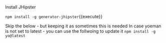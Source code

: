 Install JHipster

`npm install -g generator-jhipster`{{execute}}

Skip the below - but keeping it as sometimes this is needed
In case yoeman is not set to latest - you can use the follwoing to update it
`npm install -g yo@latest`

